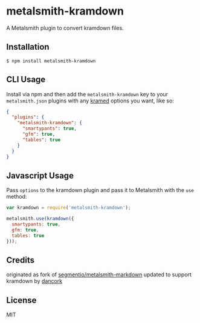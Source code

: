 
# metalsmith-kramdown

  A Metalsmith plugin to convert kramdown files.

## Installation

    $ npm install metalsmith-kramdown

## CLI Usage

  Install via npm and then add the `metalsmith-kramdown` key to your `metalsmith.json` plugins with any [kramed](https://github.com/GitbookIO/kramed) options you want, like so:

```json
{
  "plugins": {
    "metalsmith-kramdown": {
      "smartypants": true,
      "gfm": true,
      "tables": true
    }
  }
}
```

## Javascript Usage

  Pass `options` to the kramdown plugin and pass it to Metalsmith with the `use` method:

```js
var kramdown = require('metalsmith-kramdown');

metalsmith.use(kramdown({
  smartypants: true,
  gfm: true,
  tables: true
}));
```

## Credits

originated as fork of
[segmentio/metalsmith-markdown](https://github.com/segmentio/metalsmith-markdown)
updated to support kramdown by [dancork](https://github.com/dancork)

## License

  MIT

